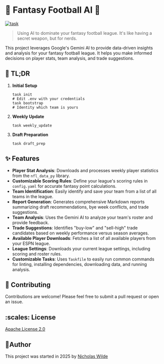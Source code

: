 # :football: Fantasy Football AI :robot:

[![task](https://img.shields.io/badge/Task-Enabled-brightgreen?style=for-the-badge&logo=task&logoColor=white)](https://taskfile.dev/#/)

> Using AI to dominate your fantasy football league. It's like having a secret weapon, but for nerds.

This project leverages Google's Gemini AI to provide data-driven insights and analysis for your fantasy football league. It helps you make informed decisions on player stats, team analysis, and trade suggestions.

## :memo: TL;DR

1.  **Initial Setup**
    ```shell
    task init
    # Edit .env with your credentials
    task bootstrap
    # Identity which team is yours
    ```

2.  **Weekly Update**
    ```shell
    task weekly_update
    ```

3.  **Draft Preparation**
    ```shell
    task draft_prep
    ```

## :sparkles: Features

*   **Player Stat Analysis**: Downloads and processes weekly player statistics from the `nfl_data_py` library.
*   **Customizable Scoring Rules**: Define your league's scoring rules in `config.yaml` for accurate fantasy point calculations.
*   **Team Identification**: Easily identify and save your team from a list of all teams in the league.
*   **Report Generation**: Generates comprehensive Markdown reports summarizing draft recommendations, bye week conflicts, and trade suggestions.
*   **Team Analysis**: Uses the Gemini AI to analyze your team's roster and provide feedback.
*   **Trade Suggestions**: Identifies "buy-low" and "sell-high" trade candidates based on weekly performance versus season averages.
*   **Available Player Downloads**: Fetches a list of all available players from your ESPN league.
*   **League Settings**: Downloads your current league settings, including scoring and roster rules.
*   **Customizable Tasks**: Uses `Taskfile` to easily run common commands for linting, installing dependencies, downloading data, and running analysis.

## 👋 Contributing

Contributions are welcome! Please feel free to submit a pull request or open an issue.


## :scales: License

[Apache License 2.0](https://raw.githubusercontent.com/nicholaswilde/fantasy-football-ai/refs/heads/main/LICENSE)

## :pencil:Author

This project was started in 2025 by [Nicholas Wilde](https://nicholaswilde.io/)
